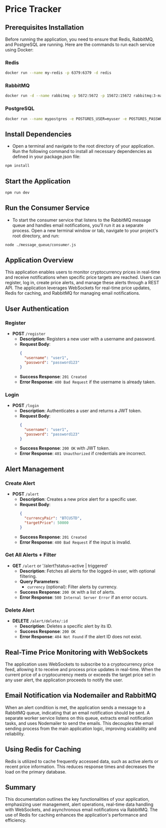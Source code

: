 # Price Tracker

## Prerequisites Installation

Before running the application, you need to ensure that Redis, RabbitMQ, and PostgreSQL are running. Here are the commands to run each service using Docker:

### Redis

```bash
docker run --name my-redis -p 6379:6379 -d redis
```

### RabbitMQ

```bash
docker run -d --name rabbitmq -p 5672:5672 -p 15672:15672 rabbitmq:3-management
```

### PostgreSQL

```bash
docker run --name mypostgres -e POSTGRES_USER=myuser -e POSTGRES_PASSWORD=mypassword -e POSTGRES_DB=mydb -p 5432:5432 -d postgres
```

## Install Dependencies

- Open a terminal and navigate to the root directory of your application. Run the following command to install all necessary dependencies as defined in your package.json file:

```bash
npm install
```

## Start the Application

```bash
npm run dev
```

## Run the Consumer Service

- To start the consumer service that listens to the RabbitMQ message queue and handles email notifications, you'll run it as a separate process. Open a new terminal window or tab, navigate to your project's root directory, and run:

```bash
node ./message_queue/consumer.js
```

## Application Overview

This application enables users to monitor cryptocurrency prices in real-time and receive notifications when specific price targets are reached. Users can register, log in, create price alerts, and manage these alerts through a REST API. The application leverages WebSockets for real-time price updates, Redis for caching, and RabbitMQ for managing email notifications.

## User Authentication

### Register

- **POST** `/register`
  - **Description**: Registers a new user with a username and password.
  - **Request Body**:
    ```json
    {
      "username": "user1",
      "password": "password123"
    }
    ```
  - **Success Response**: `201 Created`
  - **Error Response**: `400 Bad Request` if the username is already taken.

### Login

- **POST** `/login`
  - **Description**: Authenticates a user and returns a JWT token.
  - **Request Body**:
    ```json
    {
      "username": "user1",
      "password": "password123"
    }
    ```
  - **Success Response**: `200 OK` with JWT token.
  - **Error Response**: `401 Unauthorized` if credentials are incorrect.

## Alert Management

### Create Alert

- **POST** `/alert`
  - **Description**: Creates a new price alert for a specific user.
  - **Request Body**:
    ```json
    {
      "currencyPair": "BTCUSTD",
      "targetPrice": 50000
    }
    ```
  - **Success Response**: `201 Created`
  - **Error Response**: `400 Bad Request` if the input is invalid.

### Get All Alerts + Filter

- **GET** `/alert` or '/alert?status=active | triggered'
  - **Description**: Fetches all alerts for the logged-in user, with optional filtering.
  - **Query Parameters**:
    - `currency` (optional): Filter alerts by currency.
  - **Success Response**: `200 OK` with a list of alerts.
  - **Error Response**: `500 Internal Server Error` if an error occurs.

### Delete Alert

- **DELETE** `/alert/delete/:id`
  - **Description**: Deletes a specific alert by its ID.
  - **Success Response**: `200 OK`
  - **Error Response**: `404 Not Found` if the alert ID does not exist.

## Real-Time Price Monitoring with WebSockets

The application uses WebSockets to subscribe to a cryptocurrency price feed, allowing it to receive and process price updates in real-time. When the current price of a cryptocurrency meets or exceeds the target price set in any user alert, the application proceeds to notify the user.

## Email Notification via Nodemailer and RabbitMQ

When an alert condition is met, the application sends a message to a RabbitMQ queue, indicating that an email notification should be sent. A separate worker service listens on this queue, extracts email notification tasks, and uses Nodemailer to send the emails. This decouples the email sending process from the main application logic, improving scalability and reliability.

## Using Redis for Caching

Redis is utilized to cache frequently accessed data, such as active alerts or recent price information. This reduces response times and decreases the load on the primary database.

## Summary

This documentation outlines the key functionalities of your application, emphasizing user management, alert operations, real-time data handling with WebSockets, and asynchronous email notifications via RabbitMQ. The use of Redis for caching enhances the application's performance and efficiency.
